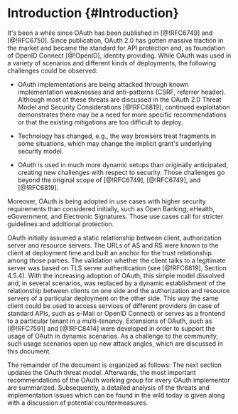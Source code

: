 # Introduction {#Introduction}
      
It's been a while since OAuth has been published in [@!RFC6749] and
[@!RFC6750]. Since publication, OAuth 2.0 has gotten massive traction
in the market and became the standard for API protection and, as
foundation of OpenID Connect [@!OpenID], identity providing. While
OAuth was used in a variety of scenarios and different kinds of
deployments, the following challenges could be observed: 

  * OAuth implementations are being attacked through known
	implementation weaknesses and anti-patterns (CSRF, referrer
	header). Although most of these threats are discussed in the OAuth
	2.0 Threat Model and Security Considerations [@!RFC6819],
	continued exploitation demonstrates there may be a need for more
	specific recommendations or that the existing mitigations are too
	difficult to deploy.
	  
  * Technology has changed, e.g., the way browsers treat fragments in
	some situations, which may change the implicit grant's underlying
	security model.
	  
  * OAuth is used in much more dynamic setups than originally
	anticipated, creating new challenges with respect to security.
	Those challenges go beyond the original scope of [@!RFC6749],
	[@!RFC6749], and [@!RFC6819].
	  
	  
Moreover, OAuth is being adopted in use cases with higher security 
requirements than considered initially, such as Open Banking, eHealth, 
eGovernment, and Electronic Signatures. Those use cases call for 
stricter guidelines and additional protection. 

OAuth initially assumed a static relationship between client,
authorization server and resource servers. The URLs of AS and RS were
known to the client at deployment time and built an anchor for the
trust relationship among those parties. The validation whether the
client talks to a legitimate server was based on TLS server
authentication (see [@!RFC6819], Section 4.5.4). With the increasing
adoption of OAuth, this simple model dissolved and, in several
scenarios, was replaced by a dynamic establishment of the relationship
between clients on one side and the authorization and resource servers
of a particular deployment on the other side. This way the same client
could be used to access services of different providers (in case of
standard APIs, such as e-Mail or OpenID Connect) or serves as a
frontend to a particular tenant in a multi-tenancy. Extensions of
OAuth, such as [@!RFC7591] and [@!RFC8414] were developed in order to
support the usage of OAuth in dynamic scenarios. As a challenge to the
community, such usage scenarios open up new attack angles, 
which are discussed in this document.
	  
The remainder of the document is organized as follows: The next
section updates the OAuth threat model. Afterwards, the most important
recommendations of the OAuth working group for every OAuth implementor
are summarized. Subsequently, a detailed analysis of the threats and
implementation issues which can be found in the wild today is given
along with a discussion of potential countermeasures.
    
